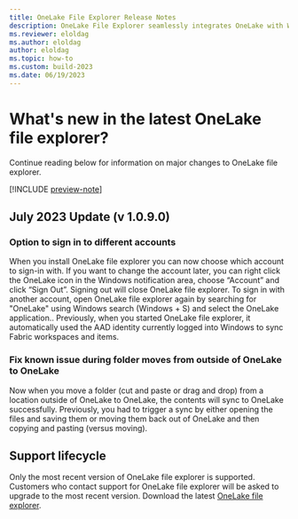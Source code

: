 ```yaml
---
title: OneLake File Explorer Release Notes
description: OneLake File Explorer seamlessly integrates OneLake with Windows File Explorer. Learn how to install and use this application.
ms.reviewer: eloldag
ms.author: eloldag
author: eloldag
ms.topic: how-to
ms.custom: build-2023
ms.date: 06/19/2023
---
```


# What's new in the latest OneLake file explorer?

Continue reading below for information on major changes to OneLake file explorer.

[!INCLUDE [preview-note](../includes/preview-note.md)]

## July 2023 Update (v 1.0.9.0)

### Option to sign in to different accounts

When you install OneLake file explorer you can now choose which account to sign-in with.  If you want to change the account later, you can right click the OneLake icon in the Windows notification area, choose “Account” and click “Sign Out”.  Signing out will close OneLake file explorer.  To sign in with another account, open OneLake file explorer again by searching for "OneLake" using Windows search (Windows + S) and select the OneLake application..  Previously, when you started OneLake file explorer, it automatically used the AAD identity currently logged into Windows to sync Fabric workspaces and items.  

### Fix known issue during folder moves from outside of OneLake to OneLake

Now when you move a folder (cut and paste or drag and drop) from a location outside of OneLake to OneLake, the contents will sync to OneLake successfully.  Previously, you had to trigger a sync by either opening the files and saving them or moving them back out of OneLake and then copying and pasting (versus moving).

## Support lifecycle

Only the most recent version of OneLake file explorer is supported.  Customers who contact support for OneLake file explorer will be asked to upgrade to the most recent version.  Download the latest [OneLake file explorer](https://go.microsoft.com/fwlink/?linkid=2235671).
